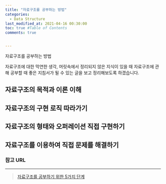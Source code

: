 ```yaml
---
title: "자료구조를 공부하는 방법"
categories: 
  - Data Structure
last_modified_at: 2021-04-16 00:30:00
toc: true #Table of Contents
comments: true


---
```


자료구조를 공부하는 방법

자료구조에 대한 막연한 생각, 머릿속에서 정리되지 않은 지식이 있을 때 자료구조에 관해 공부할 때 좋은 지침서가 될 수 있는 글을 보고 정리해보도록 하겠습니다.

## 자료구조의 목적과 이론 이해

## 자료구조의 구현 로직 따라가기

## 자료구조의 형태와 오퍼레이션 직접 구현하기

## 자료구조를 이용하여 직접 문제를 해결하기

### 참고 URL

---

>   [자료구조를 공부하기 위한 5가지 단계](https://imasoftwareengineer.tistory.com/93)

